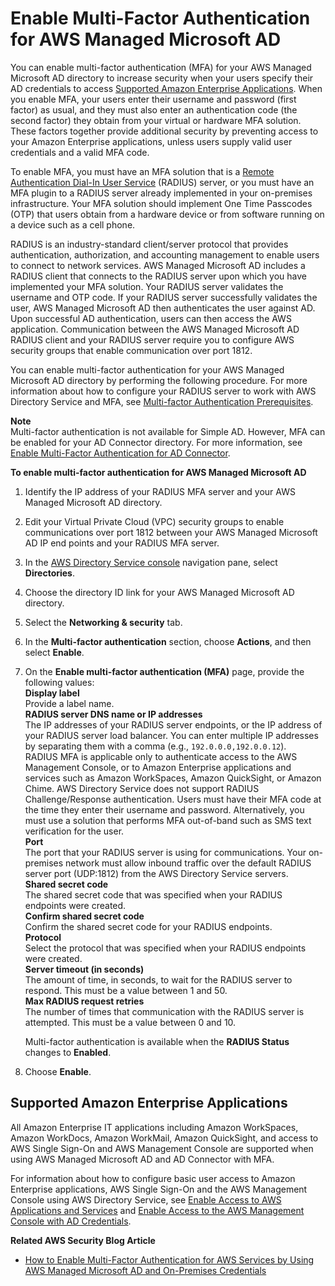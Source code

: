 # Enable Multi\-Factor Authentication for AWS Managed Microsoft AD<a name="ms_ad_mfa"></a>

You can enable multi\-factor authentication \(MFA\) for your AWS Managed Microsoft AD directory to increase security when your users specify their AD credentials to access [Supported Amazon Enterprise Applications](#supportedamazonapps)\. When you enable MFA, your users enter their username and password \(first factor\) as usual, and they must also enter an authentication code \(the second factor\) they obtain from your virtual or hardware MFA solution\. These factors together provide additional security by preventing access to your Amazon Enterprise applications, unless users supply valid user credentials and a valid MFA code\. 

To enable MFA, you must have an MFA solution that is a [Remote Authentication Dial\-In User Service](https://en.wikipedia.org/wiki/RADIUS) \(RADIUS\) server, or you must have an MFA plugin to a RADIUS server already implemented in your on\-premises infrastructure\. Your MFA solution should implement One Time Passcodes \(OTP\) that users obtain from a hardware device or from software running on a device such as a cell phone\.

RADIUS is an industry\-standard client/server protocol that provides authentication, authorization, and accounting management to enable users to connect to network services\. AWS Managed Microsoft AD includes a RADIUS client that connects to the RADIUS server upon which you have implemented your MFA solution\. Your RADIUS server validates the username and OTP code\. If your RADIUS server successfully validates the user, AWS Managed Microsoft AD then authenticates the user against AD\. Upon successful AD authentication, users can then access the AWS application\. Communication between the AWS Managed Microsoft AD RADIUS client and your RADIUS server require you to configure AWS security groups that enable communication over port 1812\.

You can enable multi\-factor authentication for your AWS Managed Microsoft AD directory by performing the following procedure\. For more information about how to configure your RADIUS server to work with AWS Directory Service and MFA, see [Multi\-factor Authentication Prerequisites](ms_ad_getting_started_prereqs.md#prereq_mfa_ad)\.

**Note**  
Multi\-factor authentication is not available for Simple AD\. However, MFA can be enabled for your AD Connector directory\. For more information, see [Enable Multi\-Factor Authentication for AD Connector](ad_connector_mfa.md)\.

**To enable multi\-factor authentication for AWS Managed Microsoft AD**

1. Identify the IP address of your RADIUS MFA server and your AWS Managed Microsoft AD directory\.

1. Edit your Virtual Private Cloud \(VPC\) security groups to enable communications over port 1812 between your AWS Managed Microsoft AD IP end points and your RADIUS MFA server\.

1. In the [AWS Directory Service console](https://console.aws.amazon.com/directoryservicev2/) navigation pane, select **Directories**\.

1. Choose the directory ID link for your AWS Managed Microsoft AD directory\.

1. Select the **Networking & security** tab\.

1. In the **Multi\-factor authentication** section, choose **Actions**, and then select **Enable**\.

1. On the **Enable multi\-factor authentication \(MFA\)** page, provide the following values:   
**Display label**  
Provide a label name\.  
**RADIUS server DNS name or IP addresses**  
The IP addresses of your RADIUS server endpoints, or the IP address of your RADIUS server load balancer\. You can enter multiple IP addresses by separating them with a comma \(e\.g\., `192.0.0.0,192.0.0.12`\)\.  
RADIUS MFA is applicable only to authenticate access to the AWS Management Console, or to Amazon Enterprise applications and services such as Amazon WorkSpaces, Amazon QuickSight, or Amazon Chime\. AWS Directory Service does not support RADIUS Challenge/Response authentication\. Users must have their MFA code at the time they enter their username and password\. Alternatively, you must use a solution that performs MFA out\-of\-band such as SMS text verification for the user\.  
**Port**  
The port that your RADIUS server is using for communications\. Your on\-premises network must allow inbound traffic over the default RADIUS server port \(UDP:1812\) from the AWS Directory Service servers\.  
**Shared secret code**  
The shared secret code that was specified when your RADIUS endpoints were created\.  
**Confirm shared secret code**  
Confirm the shared secret code for your RADIUS endpoints\.  
**Protocol**  
Select the protocol that was specified when your RADIUS endpoints were created\.  
**Server timeout \(in seconds\)**  
The amount of time, in seconds, to wait for the RADIUS server to respond\. This must be a value between 1 and 50\.  
**Max RADIUS request retries**  
The number of times that communication with the RADIUS server is attempted\. This must be a value between 0 and 10\.

   Multi\-factor authentication is available when the **RADIUS Status** changes to **Enabled**\. 

1. Choose **Enable**\. 

## Supported Amazon Enterprise Applications<a name="supportedamazonapps"></a>

All Amazon Enterprise IT applications including Amazon WorkSpaces, Amazon WorkDocs, Amazon WorkMail, Amazon QuickSight, and access to AWS Single Sign\-On and AWS Management Console are supported when using AWS Managed Microsoft AD and AD Connector with MFA\. 

For information about how to configure basic user access to Amazon Enterprise applications, AWS Single Sign\-On and the AWS Management Console using AWS Directory Service, see [Enable Access to AWS Applications and Services](ms_ad_manage_apps_services.md) and [Enable Access to the AWS Management Console with AD Credentials](ms_ad_management_console_access.md)\.

**Related AWS Security Blog Article**
+ [How to Enable Multi\-Factor Authentication for AWS Services by Using AWS Managed Microsoft AD and On\-Premises Credentials](https://aws.amazon.com/blogs/security/how-to-enable-multi-factor-authentication-for-amazon-workspaces-and-amazon-quicksight-by-using-microsoft-ad-and-on-premises-credentials/)